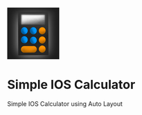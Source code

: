 ![Image](https://raw.githubusercontent.com/joaoipiraja/Simple-IOS-Calculator/master/SimpleCalculator/Assets.xcassets/AppIcon.appiconset/120.png)
# Simple IOS Calculator
Simple IOS Calculator using Auto Layout 
